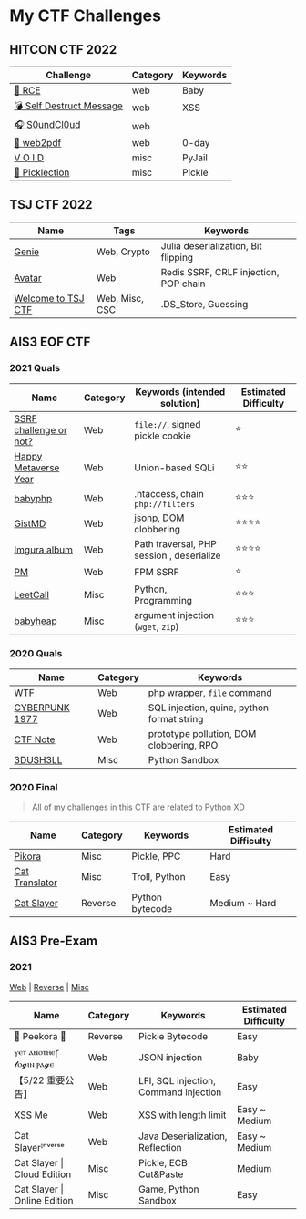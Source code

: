 # My CTF Challenges

## HITCON CTF 2022

| Challenge                                          | Category | Keywords |
| -------------------------------------------------- | -------- | -------- |
| [🎲 RCE](hitcon-ctf/2022/web/rce)                   | web      | Baby     |
| [💣 Self Destruct Message](hitcon-ctf/2022/web/sdm) | web      | XSS      |
| [🎧 S0undCl0ud](hitcon-ctf/2022/web/S0undCl0ud)     | web      |          |
| [📃 web2pdf](hitcon-ctf/2022/web/web2pdf)           | web      | 0-day    |
| [V O I D](hitcon-ctf/2022/misc/void)               | misc     | PyJail   |
| [🥒 Picklection](hitcon-ctf/2022/web/picklection)   | misc     | Pickle   |

## TSJ CTF 2022

 | Name                                                | Tags           | Keywords                              |
 | --------------------------------------------------- | -------------- | ------------------------------------- |
 | [Genie](./tsj-ctf/genie/)                           | Web, Crypto    | Julia deserialization, Bit flipping   |
 | [Avatar](./tsj-ctf/avatar/)                         | Web            | Redis SSRF, CRLF injection, POP chain |
 | [Welcome to TSJ CTF](./tsj-ctf/welcome-to-tsj-ctf/) | Web, Misc, CSC | .DS_Store, Guessing                   |


## AIS3 EOF CTF

### 2021 Quals

   | Name                                                                  | Category | Keywords (intended solution)              | Estimated Difficulty |
   | --------------------------------------------------------------------- | -------- | ----------------------------------------- | -------------------- |
   | [SSRF challenge or not?](ais3-eof/2021-quals/Web/ssrf-or-not/)        | Web      | `file://`, signed pickle cookie           | ⭐                    |
   | [Happy Metaverse Year](ais3-eof/2021-quals/Web/happy-metaverse-year/) | Web      | Union-based SQLi                          | ⭐⭐                   |
   | [babyphp](ais3-eof/2021-quals/Web/babyphp/)                           | Web      | .htaccess, chain `php://filters`          | ⭐⭐⭐                  |
   | [GistMD](ais3-eof/2021-quals/Web/gistmd/)                             | Web      | jsonp, DOM clobbering                     | ⭐⭐⭐⭐                 |
   | [Imgura album](ais3-eof/2021-quals/Web/imgura-album/)                 | Web      | Path traversal, PHP session , deserialize | ⭐⭐⭐⭐                 |
   | [PM](ais3-eof/2021-quals/Web/pm/)                                     | Web      | FPM SSRF                                  | ⭐                    |
   | [LeetCall](ais3-eof/2021-quals/Misc/leetcall/)                        | Misc     | Python, Programming                       | ⭐⭐⭐                  |
   | [babyheap](ais3-eof/2021-quals/Misc/babyheap/)                        | Misc     | argument injection (`wget`, `zip`)        | ⭐⭐⭐                  |
   

### 2020 Quals

   | Name                                                    | Category | Keywords                                   |
   | ------------------------------------------------------- | -------- | ------------------------------------------ |
   | [WTF](ais3-eof/2020-quals/Web/what-the-file)            | Web      | php wrapper, `file` command                |
   | [CYBERPUNK 1977](ais3-eof/2020-quals/Web/CYBERPUNK1977) | Web      | SQL injection, quine, python format string |
   | [CTF Note](ais3-eof/2020-quals/Web/ctf-note)            | Web      | prototype pollution, DOM clobbering, RPO   |
   | [3DUSH3LL](ais3-eof/2020-quals/Misc/3DUSH3LL)           | Misc     | Python Sandbox                             |


### 2020 Final

> All of my challenges in this CTF are related to Python XD

   | Name                                                 | Category | Keywords        | Estimated Difficulty |
   | ---------------------------------------------------- | -------- | --------------- | -------------------- |
   | [Pikora](ais3-eof/2020-final/pikora)                 | Misc     | Pickle, PPC     | Hard                 |
   | [Cat Translator](ais3-eof/2020-final/cat-translator) | Misc     | Troll, Python   | Easy                 |
   | [Cat Slayer](ais3-eof/2020-final/cat-slayer)         | Reverse  | Python bytecode | Medium ~ Hard        |


## AIS3 Pre-Exam

### 2021
   [Web](ais3-pre-exam/2021/Web/) | [Reverse](ais3-pre-exam/2021/Reverse/) | [Misc](ais3-pre-exam/2021/Misc/)

   | Name                         | Category | Keywords                              | Estimated Difficulty |
   | ---------------------------- | -------- | ------------------------------------- | -------------------- |
   | 🐰 Peekora 🥒                  | Reverse  | Pickle Bytecode                       | Easy                 |
   | ⲩⲉⲧ ⲁⲛⲟⲧⲏⲉꞅ 𝓵ⲟ𝓰ⲓⲛ ⲣⲁ𝓰ⲉ       | Web      | JSON injection                        | Baby                 |
   | 【5/22 重要公告】            | Web      | LFI, SQL injection, Command injection | Easy                 |
   | XSS Me                       | Web      | XSS with length limit                 | Easy ~ Medium        |
   | Cat Slayerᴵⁿᵛᵉʳˢᵉ            | Web      | Java Deserialization, Reflection      | Easy ~ Medium        |
   | Cat Slayer \| Cloud Edition  | Misc     | Pickle, ECB Cut&Paste                 | Medium               |
   | Cat Slayer \| Online Edition | Misc     | Game, Python Sandbox                  | Easy                 |
   
